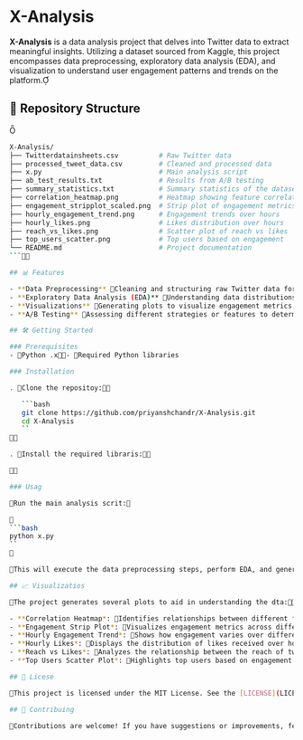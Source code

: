 # X-Analysis

**X-Analysis** is a data analysis project that delves into Twitter data to extract meaningful insights. Utilizing a dataset sourced from Kaggle, this project encompasses data preprocessing, exploratory data analysis (EDA), and visualization to understand user engagement patterns and trends on the platform.

## 📁 Repository Structure

```bash
X-Analysis/
├── Twitterdatainsheets.csv          # Raw Twitter data
├── processed_tweet_data.csv         # Cleaned and processed data
├── x.py                             # Main analysis script
├── ab_test_results.txt              # Results from A/B testing
├── summary_statistics.txt           # Summary statistics of the dataset
├── correlation_heatmap.png          # Heatmap showing feature correlations
├── engagement_stripplot_scaled.png  # Strip plot of engagement metrics
├── hourly_engagement_trend.png      # Engagement trends over hours
├── hourly_likes.png                 # Likes distribution over hours
├── reach_vs_likes.png               # Scatter plot of reach vs likes
├── top_users_scatter.png            # Top users based on engagement
└── README.md                        # Project documentation
```

## 📊 Features

- **Data Preprocessing** Cleaning and structuring raw Twitter data for analysi.
- **Exploratory Data Analysis (EDA)** Understanding data distributions, correlations, and pattern.
- **Visualizations** Generating plots to visualize engagement metrics, user activity, and mor.
- **A/B Testing** Assessing different strategies or features to determine their impac.

## 🛠️ Getting Started

### Prerequisites
- Python .x- Required Python libraries

### Installation

. Clone the repositoy:

   ```bash
   git clone https://github.com/priyanshchandr/X-Analysis.git
   cd X-Analysis
   ``


. Install the required libraris:



### Usag

Run the main analysis scrit:


```bash
python x.py
``


This will execute the data preprocessing steps, perform EDA, and generate the visualizations listed aboe.

## 📈 Visualizatios

The project generates several plots to aid in understanding the dta:

- **Correlation Heatmap*: Identifies relationships between different featues.
- **Engagement Strip Plot*: Visualizes engagement metrics across different categores.
- **Hourly Engagement Trend*: Shows how engagement varies over different hors.
- **Hourly Likes*: Displays the distribution of likes received over hors.
- **Reach vs Likes*: Analyzes the relationship between the reach of tweets and the number of lies.
- **Top Users Scatter Plot*: Highlights top users based on engagement metrcs.

## 📄 Licese

This project is licensed under the MIT License. See the [LICENSE](LICENSE) file for detils.

## 🤝 Contribuing

Contributions are welcome! If you have suggestions or improvements, feel free to fork the repository and submit a pull reuest.
